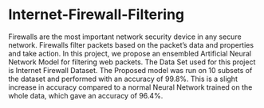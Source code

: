 # Internet-Firewall-Filtering
Firewalls are the most important network security device in any secure network. Firewalls filter packets based on the packet’s data and properties and take action. In this project, we propose an ensembled Artificial Neural Network Model for filtering web packets. The Data Set used for this project is Internet Firewall Dataset. The Proposed model was run on 10 subsets of the dataset and performed with an accuracy of 99.8%. This is a slight increase in accuracy compared to a normal Neural Network trained on the whole data, which gave an accuracy of 96.4%.
